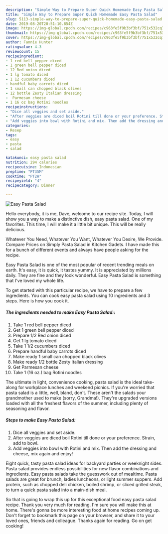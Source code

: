 ```yaml
---
description: "Simple Way to Prepare Super Quick Homemade Easy Pasta Salad"
title: "Simple Way to Prepare Super Quick Homemade Easy Pasta Salad"
slug: 5113-simple-way-to-prepare-super-quick-homemade-easy-pasta-salad
date: 2019-08-20T20:51:10.854Z
image: https://img-global.cpcdn.com/recipes/c963fe5f9b3bf3bf/751x532cq70/easy-pasta-salad-recipe-main-photo.jpg
thumbnail: https://img-global.cpcdn.com/recipes/c963fe5f9b3bf3bf/751x532cq70/easy-pasta-salad-recipe-main-photo.jpg
cover: https://img-global.cpcdn.com/recipes/c963fe5f9b3bf3bf/751x532cq70/easy-pasta-salad-recipe-main-photo.jpg
author: Fannie Hunter
ratingvalue: 4.3
reviewcount: 15
recipeingredient:
- 1 red bell pepper diced
- 1 green bell pepper diced
- 12 Red onion diced
- 1 lg tomato diced
- 1 12 cucumbers diced
- handful baby carrots diced
- 1 small can chopped black olives
- 12 bottle Zesty Italian dressing
-  Parmesan cheese
- 1 16 oz bag Rotini noodles
recipeinstructions:
- "Dice all veggies and set aside."
- "After veggies are diced boil Rotini till done or your preference. Strain, add to bowl."
- "Add veggies into bowl with Rotini and mix. Then add the dressing and cheese, mix again and enjoy!"
categories:
- Resep
tags:
- easy
- pasta
- salad

katakunci: easy pasta salad
nutrition: 294 calories
recipecuisine: Indonesian
preptime: "PT35M"
cooktime: "PT2H"
recipeyield: "4"
recipecategory: Dinner

---
```



![Easy Pasta Salad](https://img-global.cpcdn.com/recipes/c963fe5f9b3bf3bf/751x532cq70/easy-pasta-salad-recipe-main-photo.jpg)

Hello everybody, it is me, Dave, welcome to our recipe site. Today, I will show you a way to make a distinctive dish, easy pasta salad. One of my favorites. This time, I will make it a little bit unique. This will be really delicious.

Whatever You Need, Whatever You Want, Whatever You Desire, We Provide. Compare Prices on Simply Pasta Salad in Kitchen Gadets. I have made this for a bunch of different events and always have people asking for the recipe.

Easy Pasta Salad is one of the most popular of recent trending meals on earth. It's easy, it is quick, it tastes yummy. It is appreciated by millions daily. They are fine and they look wonderful. Easy Pasta Salad is something that I've loved my whole life.


To get started with this particular recipe, we have to prepare a few ingredients. You can cook easy pasta salad using 10 ingredients and 3 steps. Here is how you cook it.

##### The ingredients needed to make Easy Pasta Salad::

1. Take 1 red bell pepper diced
1. Get 1 green bell pepper diced
1. Prepare 1/2 Red onion diced
1. Get 1 lg tomato diced
1. Take 1 1/2 cucumbers diced
1. Prepare handful baby carrots diced
1. Make ready 1 small can chopped black olives
1. Make ready 1/2 bottle Zesty Italian dressing
1. Get  Parmesan cheese
1. Take 1 (16 oz.) bag Rotini noodles


The ultimate in light, convenience cooking, pasta salad is the ideal take-along for workplace lunches and weekend picnics. If you&#39;re worried that pasta salad is a little, well, bland, don&#39;t. These aren&#39;t the salads your grandmother used to make (sorry, Grandma!). They&#39;re upgraded versions loaded with all the freshest flavors of the summer, including plenty of seasoning and flavor. 

##### Steps to make Easy Pasta Salad:

1. Dice all veggies and set aside.
1. After veggies are diced boil Rotini till done or your preference. Strain, add to bowl.
1. Add veggies into bowl with Rotini and mix. Then add the dressing and cheese, mix again and enjoy!


Eight quick, tasty pasta salad ideas for backyard parties or weeknight sides. Pasta salad provides endless possibilities for new flavor combinations and ingredients. Easy pasta salads take the guesswork out of mealtime. Pasta salads are great for brunch, ladies luncheons, or light summer suppers. Add protein, such as chopped deli chicken, boiled shrimp, or sliced grilled steak, to turn a quick pasta salad into a main-dish meal. 

So that is going to wrap this up for this exceptional food easy pasta salad recipe. Thank you very much for reading. I'm sure you will make this at home. There's gonna be more interesting food at home recipes coming up. Don't forget to bookmark this page on your browser, and share it to your loved ones, friends and colleague. Thanks again for reading. Go on get cooking!
